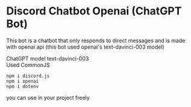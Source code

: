 # Discord Chatbot Openai (ChatGPT Bot)
This bot is a chatbot that only responds to direct messages and is made with openai api (this bot used openai's text-davinci-003 model)

ChatGPT model text-davinci-003  <br>
Used CommonJS

```
npm i discord.js
npm i openai
npm i dotenv
```

you can use in your project freely
